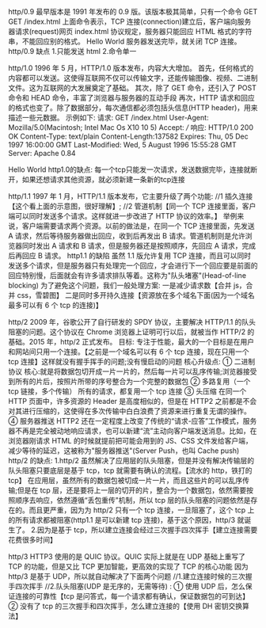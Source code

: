http/0.9
最早版本是 1991 年发布的 0.9 版。该版本极其简单，只有一个命令 GET
GET /index.html 上面命令表示，TCP 连接(connection)建立后，客户端向服务器请求(request)网页 index.html
协议规定，服务器只能回应 HTML 格式的字符串，不能回应别的格式。<html> <body>Hello World</body> </html>
服务器发送完毕，就关闭 TCP 连接。
http/0.9 缺点 1.只能发送 html 2.命令单一

http/1.0
1996 年 5 月，HTTP/1.0 版本发布，内容大大增加。
首先，任何格式的内容都可以发送。这使得互联网不仅可以传输文字，还能传输图像、视频、二进制文件。这为互联网的大发展奠定了基础。
其次，除了 GET 命令，还引入了 POST 命令和 HEAD 命令，丰富了浏览器与服务器的互动手段
再次，HTTP 请求和回应的格式也变了。除了数据部分，每次通信都必须包括头信息(HTTP header)，用来描述一些元数据。
示例如下:
请求:
GET /index.html
User-Agent: Mozilla/5.0(Macintosh; Intel Mac Os X10 10 5)
Accept: _/_
响应:
HTTP/1.0 200 OK
Content-Type: text/plain
Content-Length:137582
Expires: Thu, 05 Dec 1997 16:00:00 GMT
Last-Modified: Wed, 5 August 1996 15:55:28 GMT
Server: Apache 0.84

<html> <body>Hello World</body></html>
http1.0的缺点:  
每一个tcp只能发一次请求，发送数据完毕，连接就断开，如果还想请求其他资源，就必须新建一条新的tcp连接

http/1.1
1997 年 1 月，HTTP/1.1 版本发布，它主要升级了两个功能:
//1 插久连接【这个看上面的示意图，很好理解】;
//2 管道机制【同一个 TCP 连接里面，客户端可以同时发送多个请求。这样就进一步改进了 HTTP 协议的效率。】
举例来说，客户端需要请求两个资源。以前的做法是，在同一个 TCP 连接里面，先发送 A 请求，然后等待服务器做出回应，收到后再发出 B 请求。管道机制则是允许浏览器同时发出 A 请求和 B 请求，但是服务器还是按照顺序，先回应 A 请求，完成后再回应 B 请求。
http1.1 的缺陷
虽然 1.1 版允许复用 TCP 连接，而且可以同时发送多个请求，但是服务器只有处理完一个回应，才会进行下一个回应要是前面的回应特别慢，后面就会有许多请求排队等着。这称为"队头堵塞"(Head-of-line blocking)
为了避免这个问题，我们一般处理方案:
一是减少请求数【合并 js，合并 css，雪碧图】
二是同时多开持久连接【资源放在多个域名下面(因为一个域名最多可以有 6 个 tcp 的连接)】

http/2
2009 年，谷歌公开了自行研发的 SPDY 协议，主要解决 HTTP/1.1 的队头阻塞的问题。这个协议在 Chrome 浏览器上证明可行以后，就被当作 HTTP/2 的基础。2015 年，http/2 正式发布。
目标:
专注于性能，最大的一个目标是在用户和网站间只用一个连接。【之前是一个域名可以有 6 个 tcp 连接，现在只用一个 tcp 连接】这样就没有握手挥手的问题;没有慢启动的问题
核心升级点:
① 二进制协议
核心:就是将数据包切开成一片一片的，然后每一片可以乱序传输;浏览器接受到所有的片后，按照片所带的序号整合为一个完整的数据包
② 多路复用（一个 tcp 链接，多个传输）
所有的请求，都复用一个 tcp 连接
③ 头压缩
在同一个 HTTP 页面中，许多资源的 Header 是高度相似的，但是在 HTTP2 之前都是不会对其进行压缩的，这使得在多次传输中白白浪费了资源来进行重复无谓的操作。
④ 服务器推送
HTTP2 还在一定程度上改变了传统的“请求-应答”工作模式，服务器不再是完全被动地响应请求，也可以新建“流”主动向客户端发送消息。比如，在浏览器刚请求 HTML 的时候就提前把可能会用到的 JS、CSS 文件发给客户端，减少等待的延迟，这被称为"服务器推送"(Server Push，也叫 Cache push)
http/2 的缺点:
1.http/2 虽然解决了应用层的队头阻塞，但是并没有解决传输层的队头阻塞只要底层是基于 tcp，tcp 就需要有确认的流程。【流水的 http，铁打的 tcp】
在应用层，虽然所有的数据包被切成一片一片，而且这些片的可以乱序传输;但是在 tcp 层，还是要将上一层的切开的片，整合为一个数据包，依然需要按照顺序去响应，依然遵循“丢包重传"机制，所以 tcp 层的队头阻塞的问题依然是存在的。而且更严重，因为为 http/2 只有一个 tcp 连接，一旦阻塞了，这个 tcp 上的所有请求都被阻塞(http1.1 是可以新建 tcp 连接)，基于这个原因，http/3 就诞生了。 2.因为是基于 tcp，所以建立连接会经过三次握手四次挥手【建立连接需要花费很多时间】

http/3
HTTP3 使用的是 QUIC 协议。QUIC 实际上就是在 UDP 基础上重写了 TCP 的功能，但是又比 TCP 更加智能，更高效的实现了 TCP 的核心功能
因为 http/3 是基于 UDP，所以就自动解决了下面两个问题
//1.建立连接时候的三次握手四次挥手
//2.队头阻塞(UDP 是无序的，无需等待)
:
① 使用 UDP 后，怎么保证连接的可靠性【tcp 是问答式，每一个请求都有确认，保证数据包的可到达】
② 没有了 tcp 的三次握手和四次挥手，怎么建立连接的【使用 DH 密钥交换算法】

